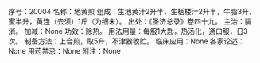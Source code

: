 序号：20004
名称：地黄煎
组成：生地黄汁2升半，生栝楼汁2升半，牛脂3升，蜜半升，黄连（去须）1斤（为细末）。
出处：《圣济总录》卷四十九。
主治：膈消。
加减：None
功效：除热。
用法用量：每服1大匙，热汤化，通口服，日3次。
制备方法：上合煎，取5升，不津器收贮。
临床应用：None
各家论述：None
用药禁忌：None
附注：None
